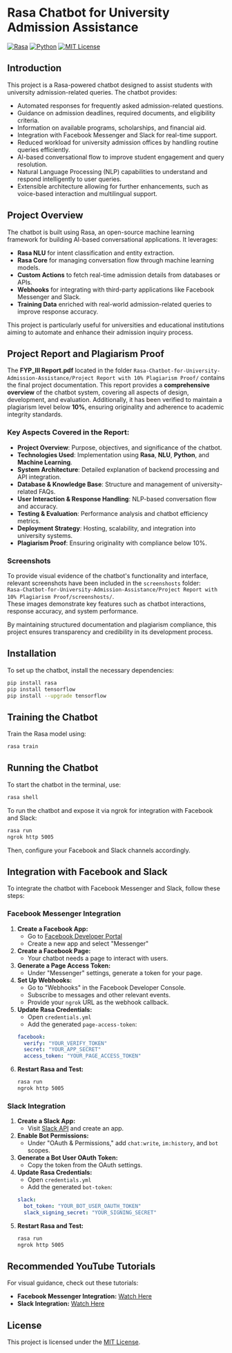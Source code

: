 # Rasa Chatbot for University Admission Assistance

[![Rasa](https://img.shields.io/badge/Rasa-3.x-purple.svg?style=flat&logo=rasa)](https://rasa.com)
[![Python](https://img.shields.io/badge/Python-3.8+-blue.svg?style=flat&logo=python)](https://www.python.org)
[![MIT License](https://img.shields.io/badge/License-MIT-green.svg)](https://opensource.org/licenses/MIT)

## Introduction
This project is a Rasa-powered chatbot designed to assist students with university admission-related queries. The chatbot provides:
- Automated responses for frequently asked admission-related questions.
- Guidance on admission deadlines, required documents, and eligibility criteria.
- Information on available programs, scholarships, and financial aid.
- Integration with Facebook Messenger and Slack for real-time support.
- Reduced workload for university admission offices by handling routine queries efficiently.
- AI-based conversational flow to improve student engagement and query resolution.
- Natural Language Processing (NLP) capabilities to understand and respond intelligently to user queries.
- Extensible architecture allowing for further enhancements, such as voice-based interaction and multilingual support.

## Project Overview
The chatbot is built using Rasa, an open-source machine learning framework for building AI-based conversational applications. It leverages:
- **Rasa NLU** for intent classification and entity extraction.
- **Rasa Core** for managing conversation flow through machine learning models.
- **Custom Actions** to fetch real-time admission details from databases or APIs.
- **Webhooks** for integrating with third-party applications like Facebook Messenger and Slack.
- **Training Data** enriched with real-world admission-related queries to improve response accuracy.

This project is particularly useful for universities and educational institutions aiming to automate and enhance their admission inquiry process.

## Project Report and Plagiarism Proof

The **FYP_III Report.pdf** located in the folder `Rasa-Chatbot-for-University-Admission-Assistance/Project Report with 10% Plagiarism Proof/` contains the final project documentation. This report provides a **comprehensive overview** of the chatbot system, covering all aspects of design, development, and evaluation. Additionally, it has been verified to maintain a plagiarism level below **10%**, ensuring originality and adherence to academic integrity standards.

### Key Aspects Covered in the Report:
- **Project Overview**: Purpose, objectives, and significance of the chatbot.
- **Technologies Used**: Implementation using **Rasa**, **NLU**, **Python**, and **Machine Learning**.
- **System Architecture**: Detailed explanation of backend processing and API integration.
- **Database & Knowledge Base**: Structure and management of university-related FAQs.
- **User Interaction & Response Handling**: NLP-based conversation flow and accuracy.
- **Testing & Evaluation**: Performance analysis and chatbot efficiency metrics.
- **Deployment Strategy**: Hosting, scalability, and integration into university systems.
- **Plagiarism Proof**: Ensuring originality with compliance below 10%.

### Screenshots

To provide visual evidence of the chatbot's functionality and interface, relevant screenshots have been included in the `screenshosts` folder:  
`Rasa-Chatbot-for-University-Admission-Assistance/Project Report with 10% Plagiarism Proof/screenshosts/`.  
These images demonstrate key features such as chatbot interactions, response accuracy, and system performance.

By maintaining structured documentation and plagiarism compliance, this project ensures transparency and credibility in its development process.

## Installation
To set up the chatbot, install the necessary dependencies:
```bash
pip install rasa
pip install tensorflow
pip install --upgrade tensorflow
```

## Training the Chatbot
Train the Rasa model using:
```bash
rasa train
```

## Running the Chatbot
To start the chatbot in the terminal, use:
```bash
rasa shell
```

To run the chatbot and expose it via ngrok for integration with Facebook and Slack:
```bash
rasa run
ngrok http 5005
```
Then, configure your Facebook and Slack channels accordingly.

## Integration with Facebook and Slack
To integrate the chatbot with Facebook Messenger and Slack, follow these steps:

### Facebook Messenger Integration
1. **Create a Facebook App:**
   - Go to [Facebook Developer Portal](https://developers.facebook.com/)
   - Create a new app and select "Messenger"
2. **Create a Facebook Page:**
   - Your chatbot needs a page to interact with users.
3. **Generate a Page Access Token:**
   - Under "Messenger" settings, generate a token for your page.
4. **Set Up Webhooks:**
   - Go to "Webhooks" in the Facebook Developer Console.
   - Subscribe to messages and other relevant events.
   - Provide your `ngrok` URL as the webhook callback.
5. **Update Rasa Credentials:**
   - Open `credentials.yml`
   - Add the generated `page-access-token`:
   ```yaml
   facebook:
     verify: "YOUR_VERIFY_TOKEN"
     secret: "YOUR_APP_SECRET"
     access_token: "YOUR_PAGE_ACCESS_TOKEN"
   ```
6. **Restart Rasa and Test:**
   ```bash
   rasa run
   ngrok http 5005
   ```

### Slack Integration
1. **Create a Slack App:**
   - Visit [Slack API](https://api.slack.com/apps) and create an app.
2. **Enable Bot Permissions:**
   - Under "OAuth & Permissions," add `chat:write`, `im:history`, and `bot` scopes.
3. **Generate a Bot User OAuth Token:**
   - Copy the token from the OAuth settings.
4. **Update Rasa Credentials:**
   - Open `credentials.yml`
   - Add the generated `bot-token`:
   ```yaml
   slack:
     bot_token: "YOUR_BOT_USER_OAUTH_TOKEN"
     slack_signing_secret: "YOUR_SIGNING_SECRET"
   ```
5. **Restart Rasa and Test:**
   ```bash
   rasa run
   ngrok http 5005
   ```

## Recommended YouTube Tutorials
For visual guidance, check out these tutorials:
- **Facebook Messenger Integration:** [Watch Here](https://youtu.be/fRMyDIr1Pns?si=KVg00UtgDAWfB-l1)
- **Slack Integration:** [Watch Here](https://youtu.be/YsOcE8pCXsk?si=hUolsNrQZBCra-xj)

## License
This project is licensed under the [MIT License](https://opensource.org/licenses/MIT).
